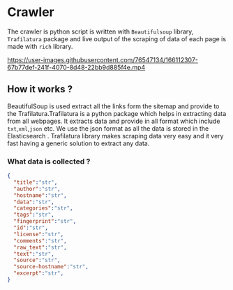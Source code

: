 # Crawler

The crawler is python script is written with ```Beautifulsoup``` library, ```Trafilatura``` package and live output of the scraping of data of each page is made with ```rich``` library. 

https://user-images.githubusercontent.com/76547134/166112307-67b77def-241f-4070-8d48-22bb9d885f4e.mp4

## How it works ?

BeautifulSoup is used extract all the links form the sitemap and provide to the Trafilatura.Trafilatura is a python package which helps in extracting data from all webpages. It extracts data and provide in all format which include ```txt```,```xml```,```json``` etc. We use the json format as all the data is stored in the Elasticsearch . Trafilatura library makes scraping data very easy and it very fast having a generic solution to extract any data.

### What data is collected ?

```json
{
  "title":"str",
  "author":"str",
  "hostname":"str",
  "data":"str",
  "categories":"str",
  "tags":"str",
  "fingerprint":"str",
  "id":"str",
  "license":"str",
  "comments":"str",
  "raw_text":"str",
  "text":"str",
  "source":"str",
  "source-hostname":"str",
  "excerpt":"str",
}
```
